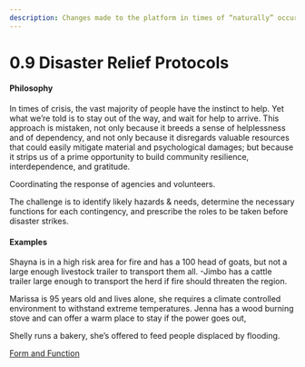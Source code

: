 ```yaml
---
description: Changes made to the platform in times of “naturally” occurring disasters
---
```


# 0.9 Disaster Relief Protocols

#### Philosophy

In times of crisis, the vast majority of people have the instinct to help. Yet what we’re told is to stay out of the way, and wait for help to arrive. This approach is mistaken, not only because it breeds a sense of helplessness and of dependency, and not only because it disregards valuable resources that could easily mitigate material and psychological damages; but because it strips us of a prime opportunity to build community resilience, interdependence, and gratitude.

Coordinating the response of agencies and volunteers.

The challenge is to identify likely hazards & needs, determine the necessary functions for each contingency, and prescribe the roles to be taken before disaster strikes.

#### Examples

Shayna is in a high risk area for fire and has a 100 head of goats, but not a large enough livestock trailer to transport them all. -Jimbo has a cattle trailer large enough to transport the herd if fire should threaten the region.

Marissa is 95 years old and lives alone, she requires a climate controlled environment to withstand extreme temperatures. Jenna has a wood burning stove and can offer a warm place to stay if the power goes out,

Shelly runs a bakery, she’s offered to feed people displaced by flooding.

[Form and Function](../../blue-paper/0.0-evr-team/0.0-disaster-relief-protocols.md)
